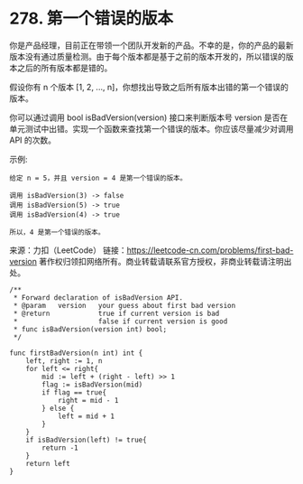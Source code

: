 # 278. 第一个错误的版本

你是产品经理，目前正在带领一个团队开发新的产品。不幸的是，你的产品的最新版本没有通过质量检测。由于每个版本都是基于之前的版本开发的，所以错误的版本之后的所有版本都是错的。

假设你有 n 个版本 [1, 2, ..., n]，你想找出导致之后所有版本出错的第一个错误的版本。

你可以通过调用 bool isBadVersion(version) 接口来判断版本号 version 是否在单元测试中出错。实现一个函数来查找第一个错误的版本。你应该尽量减少对调用 API 的次数。

示例:

```text
给定 n = 5，并且 version = 4 是第一个错误的版本。

调用 isBadVersion(3) -> false
调用 isBadVersion(5) -> true
调用 isBadVersion(4) -> true

所以，4 是第一个错误的版本。

```

来源：力扣（LeetCode）
链接：<https://leetcode-cn.com/problems/first-bad-version>
著作权归领扣网络所有。商业转载请联系官方授权，非商业转载请注明出处。

```golang
/**  
 * Forward declaration of isBadVersion API.
 * @param   version   your guess about first bad version
 * @return 	 	      true if current version is bad 
 *			          false if current version is good
 * func isBadVersion(version int) bool;
 */

func firstBadVersion(n int) int {
    left, right := 1, n
    for left <= right{
        mid := left + (right - left) >> 1
        flag := isBadVersion(mid)
        if flag == true{
            right = mid - 1
        } else {
            left = mid + 1
        }
    }
    if isBadVersion(left) != true{
        return -1
    }
    return left
}
```
